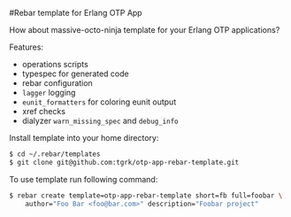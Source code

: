 #Rebar template for Erlang OTP App

How about massive-octo-ninja template for your Erlang OTP applications?

Features:
* operations scripts
* typespec for generated code
* rebar configuration
* `lagger` logging
* `eunit_formatters` for coloring eunit output
* xref checks
* dialyzer `warn_missing_spec` and `debug_info`

Install template into your home directory:
```bash
$ cd ~/.rebar/templates
$ git clone git@github.com:tgrk/otp-app-rebar-template.git
```

To use template run following command:
```bash
$ rebar create template=otp-app-rebar-template short=fb full=foobar \
    author="Foo Bar <foo@bar.com>" description="Foobar project"
```